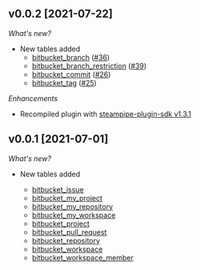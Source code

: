 ## v0.0.2 [2021-07-22]

_What's new?_

- New tables added
  - [bitbucket_branch](https://hub.steampipe.io/plugins/turbot/bitbucket/tables/bitbucket_branch) ([#36](https://github.com/turbot/steampipe-plugin-bitbucket/pull/36))
  - [bitbucket_branch_restriction](https://hub.steampipe.io/plugins/turbot/bitbucket/tables/bitbucket_branch_restriction) ([#39](https://github.com/turbot/steampipe-plugin-bitbucket/pull/39))
  - [bitbucket_commit](https://hub.steampipe.io/plugins/turbot/bitbucket/tables/bitbucket_commit) ([#26](https://github.com/turbot/steampipe-plugin-bitbucket/pull/26))
  - [bitbucket_tag](https://hub.steampipe.io/plugins/turbot/bitbucket/tables/bitbucket_tag) ([#25](https://github.com/turbot/steampipe-plugin-bitbucket/pull/25))

_Enhancements_

- Recompiled plugin with [steampipe-plugin-sdk v1.3.1](https://github.com/turbot/steampipe-plugin-sdk/blob/main/CHANGELOG.md#v131--2021-07-15)

## v0.0.1 [2021-07-01]

_What's new?_

- New tables added

  - [bitbucket_issue](https://hub.steampipe.io/plugins/turbot/bitbucket/tables/bitbucket_issue)
  - [bitbucket_my_project](https://hub.steampipe.io/plugins/turbot/bitbucket/tables/bitbucket_my_project)
  - [bitbucket_my_repository](https://hub.steampipe.io/plugins/turbot/bitbucket/tables/bitbucket_my_repository)
  - [bitbucket_my_workspace](https://hub.steampipe.io/plugins/turbot/bitbucket/tables/bitbucket_my_workspace)
  - [bitbucket_project](https://hub.steampipe.io/plugins/turbot/bitbucket/tables/bitbucket_project)
  - [bitbucket_pull_request](https://hub.steampipe.io/plugins/turbot/bitbucket/tables/bitbucket_pull_request)
  - [bitbucket_repository](https://hub.steampipe.io/plugins/turbot/bitbucket/tables/bitbucket_repository)
  - [bitbucket_workspace](https://hub.steampipe.io/plugins/turbot/bitbucket/tables/bitbucket_workspace)
  - [bitbucket_workspace_member](https://hub.steampipe.io/plugins/turbot/bitbucket/tables/bitbucket_workspace_member)

